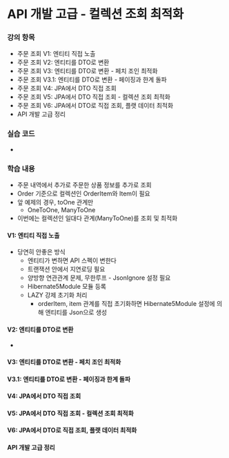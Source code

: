 # API 개발 고급 - 컬렉션 조회 최적화

### 강의 항목

* 주문 조회 V1: 엔티티 직접 노출
* 주문 조회 V2: 엔티티를 DTO로 변환
* 주문 조회 V3: 엔티티를 DTO로 변환 - 페치 조인 최적화
* 주문 조회 V3.1: 엔티티를 DTO로 변환 - 페이징과 한계 돌파
* 주문 조회 V4: JPA에서 DTO 직접 조회
* 주문 조회 V5: JPA에서 DTO 직접 조회 - 컬렉션 조회 최적화
* 주문 조회 V6: JPA에서 DTO로 직접 조회, 플랫 데이터 최적화
* API 개발 고급 정리



### 실습 코드

* 


### 학습 내용

* 주문 내역에서 추가로 주문한 상품 정보를 추가로 조회
* Order 기준으로 컬렉션인 OrderItem와 Item이 필요
* 앞 예제의 경우, toOne 관계만
  * OneToOne, ManyToOne
* 이번에는 컬렉션인 일대다 관계\(ManyToOne\)를 조회 및 최적화



#### V1: 엔티티 직접 노출

* 당연히 안좋은 방식
  * 엔티티가 변하면 API 스펙이 변한다
  * 트랜잭션 안에서 지연로딩 필요
  * 양방향 연관관계 문제, 무한루프 - JsonIgnore 설정 필요
  * Hibernate5Module 모듈 등록
  * LAZY 강제 초기화 처리
    * orderItem, item 관계를 직접 초기화하면 Hibernate5Module 설정에 의해 엔티티를 Json으로 생성



#### V2: 엔티티를 DTO로 변환

* 


#### V3: 엔티티를 DTO로 변환 - 페치 조인 최적화

#### V3.1: 엔티티를 DTO로 변환 - 페이징과 한계 돌파

#### V4: JPA에서 DTO 직접 조회

#### V5: JPA에서 DTO 직접 조회 - 컬렉션 조회 최적화

#### V6: JPA에서 DTO로 직접 조회, 플랫 데이터 최적화



#### API 개발 고급 정리





